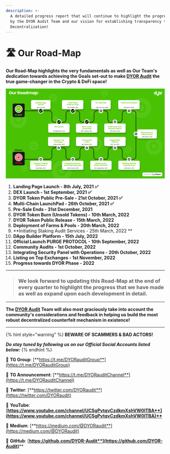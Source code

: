 ```yaml
---
description: >-
  A detailed progress report that will continue to highlight the progress made
  by the DYOR Audit Team and our vision for establishing transparency through
  Decentralization!
---
```


# 🛣️ Our Road-Map

**Our Road-Map highlights the very fundamentals as well as Our Team's dedication towards achieving the Goals set-out to make **[**DYOR Audit**](https://dyoraudit.com)** the true game-changer in the Crypto & DeFi space!**

![The DYOR Audit - Road Map](<.gitbook/assets/DYOR Audit New Updated Road-Map (1).png>)

1. **Landing Page Launch - 8th July, 2021 ✅**
2. **DEX Launch - 1st September, 2021 ✅**
3. **DYOR Token Public Pre-Sale - 21st October, 2021 ✅**
4. **Multi-Chain LaunchPad - 26th October, 2021 ✅**
5. **Pre-Sale Ends - 31st December, 2021**
6. **DYOR Token Burn (Unsold Tokens) - 10th March, 2022**
7. **DYOR Token Public Release - 15th March, 2022**
8. **Deployment of Farms & Pools - 20th March, 2022**
9. **Initiating Staking Audit Services - 25th March, 2022 **
10. **DApp Builder Platform -  15th July, 2022**
11. **Official Launch PURGE PROTOCOL - 10th September, 2022**
12. **Community Audits - 1st October, 2022**
13. **Integrating Security Panel with Operations - 20th October, 2022**
14. **Listing on Top Exchanges - 1st November, 2022**
15. **Progress towards DYOR Phase - 2022**

****

> ### **We look forward to updating this Road-Map at the end of every quarter to highlight the progress that we have made as well as expand upon each development in detail.**

****

**The **[**DYOR Audit**](https://dyoraudit.com)** Team will also most graciously take into account the community's considerations and feedback in helping us build the most robust decentralized counterfeit mechanism in existence!**

****

{% hint style="warning" %}
**BEWARE OF SCAMMERS & BAD ACTORS!**

_**Do stay tuned by following us on our Official Social Accounts listed below:**_
{% endhint %}

📲 **TG Group**: [**https://t.me/DYORauditGroup**](https://t.me/DYORauditGroup)

📲 **TG Announcement**: [**https://t.me/DYORauditChannel**](https://t.me/DYORauditChannel)

📲 **Twitter**: [**https://twitter.com/DYORaudit**](https://twitter.com/DYORaudit)

📲 **YouTube**: [**https://www.youtube.com/channel/UCSgPvtqvCzdkmXshVW0lTBA**](https://www.youtube.com/channel/UCSgPvtqvCzdkmXshVW0lTBA)**​**

📲 **Medium**: [**https://medium.com/@DYORaudit**](https://medium.com/@DYORaudit)

📲 **GitHub**: [**https://github.com/DYOR-Audit**](https://github.com/DYOR-Audit)****
